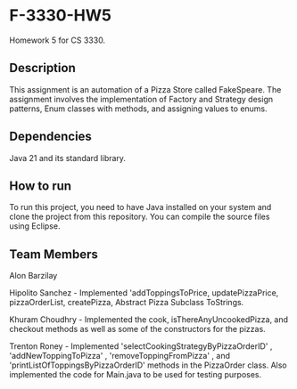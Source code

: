 # F-3330-HW5
Homework 5 for CS 3330.  

## Description

This assignment is an automation of a Pizza Store called FakeSpeare. The assignment involves the
implementation of Factory and Strategy design patterns, Enum classes with methods, and assigning
values to enums.

## Dependencies

Java 21 and its standard library.

## How to run

To run this project, you need to have Java installed on your system and clone the project from this repository. You can compile the source files using Eclipse.

## Team Members
Alon Barzilay  

Hipolito Sanchez - Implemented 'addToppingsToPrice, updatePizzaPrice, pizzaOrderList, createPizza, Abstract Pizza Subclass ToStrings.

Khuram Choudhry - Implemented the cook, isThereAnyUncookedPizza, and checkout methods as well as some of the constructors for the pizzas.

Trenton Roney  - Implemented 'selectCookingStrategyByPizzaOrderID' , 'addNewToppingToPizza' , 'removeToppingFromPizza' , and 'printListOfToppingsByPizzaOrderID' methods in the PizzaOrder class. Also implemented the code for Main.java to be used for testing purposes.
